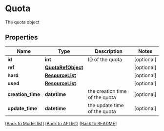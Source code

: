 # Quota

The quota object

## Properties
Name | Type | Description | Notes
------------ | ------------- | ------------- | -------------
**id** | **int** | ID of the quota | [optional] 
**ref** | [**QuotaRefObject**](QuotaRefObject.md) |  | [optional] 
**hard** | [**ResourceList**](ResourceList.md) |  | [optional] 
**used** | [**ResourceList**](ResourceList.md) |  | [optional] 
**creation_time** | **datetime** | the creation time of the quota | [optional] 
**update_time** | **datetime** | the update time of the quota | [optional] 

[[Back to Model list]](../README.md#documentation-for-models) [[Back to API list]](../README.md#documentation-for-api-endpoints) [[Back to README]](../README.md)


